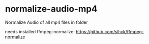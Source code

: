 # normalize-audio-mp4
Normalize Audio of all mp4 files in folder

needs installed ffmpeg-normalize:
https://github.com/slhck/ffmpeg-normalize
